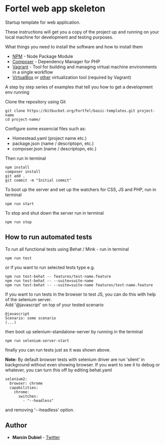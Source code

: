 # Fortel web app skeleton

Startup template for web application.


These instructions will get you a copy of the project up and running on your local machine for development and testing purposes.


What things you need to install the software and how to install them


* [NPM](https://www.npmjs.com/get-npm) - Node Package Module
* [Composer](https://getcomposer.org/download/) - Dependency Manager for PHP
* [Vagrant](https://www.vagrantup.com/downloads.html) - Tool for building and managing virtual machine environments in
a single workflow
* [VirtualBox](https://www.virtualbox.org/wiki/Downloads) or [other](https://www.vagrantup.com/docs/providers/)
virtualization tool (required by Vagrant)



A step by step series of examples that tell you how to get a development env running

Clone the repository using Git

```
git clone https://bitbucket.org/Fortfel/basic-templates.git project-name
cd project-name/
```

Configure some essencial files such as:
* Homestead.yaml (project name etc.)
* package.json (name / descriptopn, etc.)
* composer.json (name / descriptopn, etc.)

Then run in terminal

```
npm install
composer install
git add .
git commit -m "Initial commit"
```

To boot up the server and set up the watchers for CSS, JS and PHP, run in terminal
```
npm run start
```

To stop and shut down the server run in terminal
```
npm run stop
```

## How to run automated tests


To run all functional tests using Behat / Mink - run in terminal

```
npm run test
```

or if you want to run selected tests type e.g.

```
npm run test-behat -- features/test-name.feature
npm run test-behat -- --suite=suite-name
npm run test-behat -- --suite=suite-name features/test-name.feature
```

If you want to run tests in the browser to test JS, you can do this with help of the selenium server.  
Add '@javascript' on top of your tested scenario
```
@javascript
Scenario: some scenario
(...)
```
then boot up selenium-standalone-server by running in the terminal
```
npm run selenium-server-start
```
finally you can run tests just as it was shown above.

**Note:**
By default browser tests with selenium driver are run 'silent' in background without even showing browser.
If you want to see it to debug or whatever, you can turn this off by editing behat.yaml
```
selenium2:
  browser: chrome
  capabilities:
    chrome:
      switches:
        - "--headless"
```
and removing '--headless' option.


## Author

* **Marcin Dubiel** - [Twitter](https://twitter.com/fortel91)
